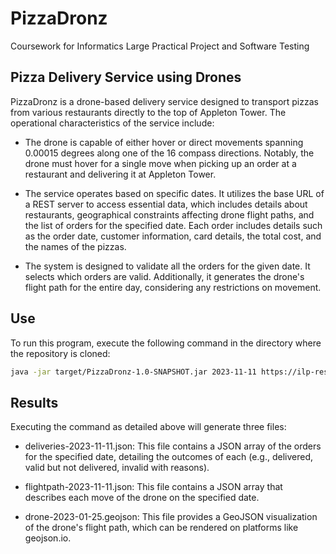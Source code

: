 # PizzaDronz
Coursework for Informatics Large Practical Project and Software Testing 

## Pizza Delivery Service using Drones
PizzaDronz is a drone-based delivery service designed to transport pizzas from various restaurants directly to the top of Appleton Tower. The operational characteristics of the service include:

- The drone is capable of either hover or direct movements spanning 0.00015 degrees along one of the 16 compass directions. Notably, the drone must hover for a single move when picking up an order at a restaurant and delivering it at Appleton Tower.

- The service operates based on specific dates. It utilizes the base URL of a REST server to access essential data, which includes details about restaurants, geographical constraints affecting drone flight paths, and the list of orders for the specified date. Each order includes details such as the order date, customer information, card details, the total cost, and the names of the pizzas.

- The system is designed to validate all the orders for the given date. It selects which orders are valid. Additionally, it generates the drone's flight path for the entire day, considering any restrictions on movement.

## Use
To run this program, execute the following command in the directory where the repository is cloned:

```bash
java -jar target/PizzaDronz-1.0-SNAPSHOT.jar 2023-11-11 https://ilp-rest.azurewebsites.net randow_word
```

## Results
Executing the command as detailed above will generate three files:

- deliveries-2023-11-11.json: This file contains a JSON array of the orders for the specified date, detailing the outcomes of each (e.g., delivered, valid but not delivered, invalid with reasons).
  
- flightpath-2023-11-11.json: This file contains a JSON array that describes each move of the drone on the specified date.
  
- drone-2023-01-25.geojson: This file provides a GeoJSON visualization of the drone's flight path, which can be rendered on platforms like geojson.io.

